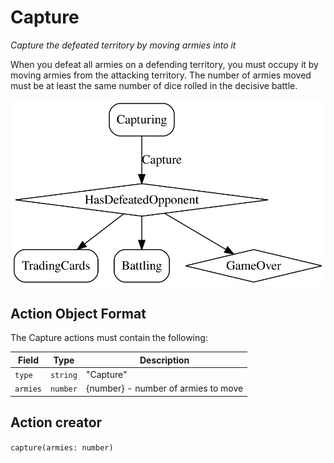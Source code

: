 

# Capture

*Capture the defeated territory by moving armies into it*

When you defeat all armies on a defending territory, you must occupy it by moving armies from the attacking territory. The number of armies moved must be at least the same number of dice rolled in the decisive battle.

![Capture state diagram](capture.svg)
  

## Action Object Format
The Capture actions must contain the following:

Field        | Type       | Description
------------ | ---------- | -----------
`type`     | `string` | "Capture"
`armies` | `number` | {number} - number of armies to move


## Action creator
`capture(armies: number)`


  
  
